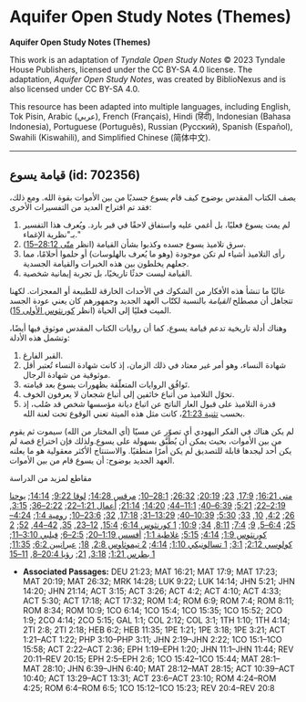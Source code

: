 # Aquifer Open Study Notes (Themes)

**Aquifer Open Study Notes (Themes)**

This work is an adaptation of *Tyndale Open Study Notes* © 2023 Tyndale House Publishers, licensed under the CC BY\-SA 4\.0 license. The adaptation, *Aquifer Open Study Notes*, was created by BiblioNexus and is also licensed under CC BY\-SA 4\.0\.

This resource has been adapted into multiple languages, including English, Tok Pisin, Arabic (عربي), French (Français), Hindi (हिंदी), Indonesian (Bahasa Indonesia), Portuguese (Português), Russian (Русский), Spanish (Español), Swahili (Kiswahili), and Simplified Chinese (简体中文).



--------------------------------

## قيامة يسوع (id: 702356)

يصف الكتاب المقدس بوضوح كيف قام يسوع جسديًا من بين الأموات بقوة الله. ومع ذلك، فقد تم اقتراح العديد من التفسيرات الأخرى:

1. لم يمت يسوع فعليًا، بل أغمي عليه واستفاق لاحقًا في قبر بارد. ويُعرف هذا التفسير بـ"نظرية الإغماء."
2. سرق تلاميذ يسوع جسده وكذبوا بشأن القيامة (انظر [متّى 28:12–15](https://ref.ly/Matt28:12-Matt28:15)).
3. رأى التلاميذ أشياء لم تكن موجودة (وهو ما يُعرف بالهلوسات) أو حلموا أحلامًا، مما جعلهم يخلطون بين هذه الخبرات والقيامة الجسدية.
4. القيامة ليست حدثًا تاريخيًا، بل تجربة إيمانية شخصية.

غالبًا ما تنشأ هذه الأفكار من الشكوك في الأحداث الخارقة للطبيعة أو المعجزات. لكهنا تتجاهل أن مصطلح *القيامة* بالنسبة لكتّاب العهد الجديد وجمهورهم كان يعني عودة الجسد الميت فعليًا إلى الحياة (انظر [كورنثوس الأولى 15](https://ref.ly/1Cor15:1-1Cor15:58)).

وهناك أدلة تاريخية تدعم قيامة يسوع، كما أن روايات الكتاب المقدس موثوق فيها أيضًا، وتشمل هذه الأدلة:

1. القبر الفارغ.
2. شهادة النساء، وهو أمر غير معتاد في ذلك الزمان، إذ كانت شهادة النساء تُعتبر أقل موثوقية من شهادة الرجال.
3. تَوافُق الروايات المتعلّقة بظهورات يسوع بعد قيامته.
4. تحوّل التلاميذ من أتباع خائفين إلى أتباع شجعان لا يعرفون الخوف.
5. قدرة التلاميذ على قبول العار الناتج عن اتباع ديانة مؤسسها شخص قد صُلب، إذ بحسب [تثنية 21:23](https://ref.ly/Deut21:23)، كانت مثل هذه الميتة تعني الوقوع تحت لعنة الله.

لم يكن هناك في الفكر اليهودي أي تصوّر عن مسيّا (أي المختار من الله) سيموت ثم يقوم من بين الأموات، بحيث يمكن أن يُطَبَّق بسهولة على يسوع.ولذلك فإن اختراع قصة لم يكن أحد ليجدها قابلة للتصديق لم يكن أمرًا منطقيًا. والاستنتاج الأكثر معقولية هو ما يعلنه العهد الجديد بوضوح: أن يسوع قام من بين الأموات.

مقاطع لمزيد من الدراسة

[متى 16:21](https://ref.ly/Matt16:21); [17:9](https://ref.ly/Matt17:9), [23](https://ref.ly/Matt17:23); [20:19](https://ref.ly/Matt20:19); [26:32](https://ref.ly/Matt26:32); [28:1–10](https://ref.ly/Matt28:1-Matt28:10); [مرقس 14:28](https://ref.ly/Mark14:28); [لوقا 9:22](https://ref.ly/Luke9:22); [14:14](https://ref.ly/Luke14:14); [يوحنا 2:19–22](https://ref.ly/John2:19-John2:22); [5:21](https://ref.ly/John5:21); [6:39–40](https://ref.ly/John6:39-John6:40); [11:1–44](https://ref.ly/John11:1-John11:44); [14:20](https://ref.ly/John14:20); [21:14](https://ref.ly/John21:14); [أعمال 1:21–22](https://ref.ly/Acts1:21-Acts1:22); [2:22–36](https://ref.ly/Acts2:22-Acts2:36); [3:15](https://ref.ly/Acts3:15), [26](https://ref.ly/Acts3:26); [4:2](https://ref.ly/Acts4:2), [10](https://ref.ly/Acts4:10), [33](https://ref.ly/Acts4:33); [5:30](https://ref.ly/Acts5:30); [10:39–40](https://ref.ly/Acts10:39-Acts10:40); [13:29–31](https://ref.ly/Acts13:29-Acts13:31); [17:18](https://ref.ly/Acts17:18), [32](https://ref.ly/Acts17:32); [23:6–10](https://ref.ly/Acts23:6-Acts23:10); [رومية 1:4](https://ref.ly/Rom1:4); [4:24–25](https://ref.ly/Rom4:24-Rom4:25); [6:4–5](https://ref.ly/Rom6:4-Rom6:5), [9](https://ref.ly/Rom6:9); [7:4](https://ref.ly/Rom7:4); [8:11](https://ref.ly/Rom8:11), [34](https://ref.ly/Rom8:34); [10:9](https://ref.ly/Rom10:9); [1 كورنثوس 6:14](https://ref.ly/1Cor6:14); [15:4](https://ref.ly/1Cor15:4), [12–23](https://ref.ly/1Cor15:12-1Cor15:23), [35](https://ref.ly/1Cor15:35), [42–44](https://ref.ly/1Cor15:42-1Cor15:44), [52](https://ref.ly/1Cor15:52); [2 كورنثوس 1:9](https://ref.ly/2Cor1:9); [4:14](https://ref.ly/2Cor4:14); [5:15](https://ref.ly/2Cor5:15); [غلاطية 1:1](https://ref.ly/Gal1:1); [أفسس 1:19–20](https://ref.ly/Eph1:19-Eph1:20); [2:5–6](https://ref.ly/Eph2:5-Eph2:6); [فيلبي 3:10–11](https://ref.ly/Phil3:10-Phil3:11); [كولوسي 2:12](https://ref.ly/Col2:12); [3:1](https://ref.ly/Col3:1); [1 تسالونيكي 1:10](https://ref.ly/1Thess1:10); [4:14](https://ref.ly/1Thess4:14); [2 تيموثاوس 2:8](https://ref.ly/2Tim2:8), [18](https://ref.ly/2Tim2:18); [عبرانيين 6:2](https://ref.ly/Heb6:2); [11:35](https://ref.ly/Heb11:35); [1 بطرس 1:21](https://ref.ly/1Pet1:21); [3:18](https://ref.ly/1Pet3:18), [21](https://ref.ly/1Pet3:21); [رؤيا 20:4–8](https://ref.ly/Rev20:4-Rev20:8), [11–15](https://ref.ly/Rev20:11-Rev20:15)

* **Associated Passages:** DEU 21:23; MAT 16:21; MAT 17:9; MAT 17:23; MAT 20:19; MAT 26:32; MRK 14:28; LUK 9:22; LUK 14:14; JHN 5:21; JHN 14:20; JHN 21:14; ACT 3:15; ACT 3:26; ACT 4:2; ACT 4:10; ACT 4:33; ACT 5:30; ACT 17:18; ACT 17:32; ROM 1:4; ROM 6:9; ROM 7:4; ROM 8:11; ROM 8:34; ROM 10:9; 1CO 6:14; 1CO 15:4; 1CO 15:35; 1CO 15:52; 2CO 1:9; 2CO 4:14; 2CO 5:15; GAL 1:1; COL 2:12; COL 3:1; 1TH 1:10; 1TH 4:14; 2TI 2:8; 2TI 2:18; HEB 6:2; HEB 11:35; 1PE 1:21; 1PE 3:18; 1PE 3:21; ACT 1:21–ACT 1:22; PHP 3:10–PHP 3:11; JHN 2:19–JHN 2:22; 1CO 15:1–1CO 15:58; ACT 2:22–ACT 2:36; EPH 1:19–EPH 1:20; JHN 11:1–JHN 11:44; REV 20:11–REV 20:15; EPH 2:5–EPH 2:6; 1CO 15:42–1CO 15:44; MAT 28:1–MAT 28:10; JHN 6:39–JHN 6:40; MAT 28:12–MAT 28:15; ACT 10:39–ACT 10:40; ACT 13:29–ACT 13:31; ACT 23:6–ACT 23:10; ROM 4:24–ROM 4:25; ROM 6:4–ROM 6:5; 1CO 15:12–1CO 15:23; REV 20:4–REV 20:8

